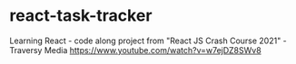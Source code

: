 # react-task-tracker
Learning React - code along project from "React JS Crash Course 2021" -  Traversy Media 
https://www.youtube.com/watch?v=w7ejDZ8SWv8
